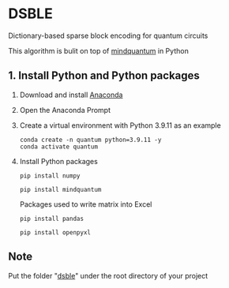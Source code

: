 # DSBLE
Dictionary-based sparse block encoding for quantum circuits

This algorithm is bulit on top of [mindquantum](https://www.mindspore.cn/mindquantum/docs/en/r0.6/index.html) in Python

## 1. Install Python and Python packages

1. Download and install [Anaconda](https://www.anaconda.com/download)

2. Open the Anaconda Prompt
   
3. Create a virtual environment with Python 3.9.11 as an example

   ```
   conda create -n quantum python=3.9.11 -y
   conda activate quantum
   ```

3. Install Python packages

   ```
   pip install numpy
   ```
   ```
   pip install mindquantum
   ```
   Packages used to write matrix into Excel
   ```
   pip install pandas
   ```
   ```
   pip install openpyxl
   ```

## Note

Put the folder "[dsble](https://github.com/ChunlinYangHEU/DISBLE/tree/main/dsble)" under the root directory of your project

